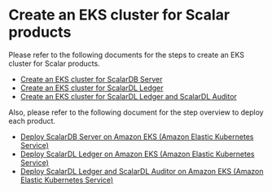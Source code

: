 # Create an EKS cluster for Scalar products

Please refer to the following documents for the steps to create an EKS cluster for Scalar products.

* [Create an EKS cluster for ScalarDB Server](./CreateEKSClusterForScalarDB.md)
* [Create an EKS cluster for ScalarDL Ledger](./CreateEKSClusterForScalarDL.md)
* [Create an EKS cluster for ScalarDL Ledger and ScalarDL Auditor](./CreateEKSClusterForScalarDLAuditor.md)

Also, please refer to the following document for the step overview to deploy each product.

* [Deploy ScalarDB Server on Amazon EKS (Amazon Elastic Kubernetes Service)](./ManualDeploymentGuideScalarDBServerOnEKS.md)
* [Deploy ScalarDL Ledger on Amazon EKS (Amazon Elastic Kubernetes Service)](./ManualDeploymentGuideScalarDLOnEKS.md)
* [Deploy ScalarDL Ledger and ScalarDL Auditor on Amazon EKS (Amazon Elastic Kubernetes Service)](./ManualDeploymentGuideScalarDLAuditorOnEKS.md)

